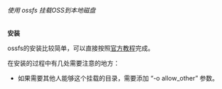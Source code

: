 ###### 使用 ossfs 挂载OSS到本地磁盘

**安装**

ossfs的安装比较简单，可以直接按照[官方教程](https://help.aliyun.com/document_detail/32196.html?spm=a2c4g.11186623.6.746.18fb3090D6hash)完成。

在安装的过程中有几处需要注意的地方：

- 如果需要其他人能够这个挂载的目录，需要添加 “-o allow\_other” 参数。




